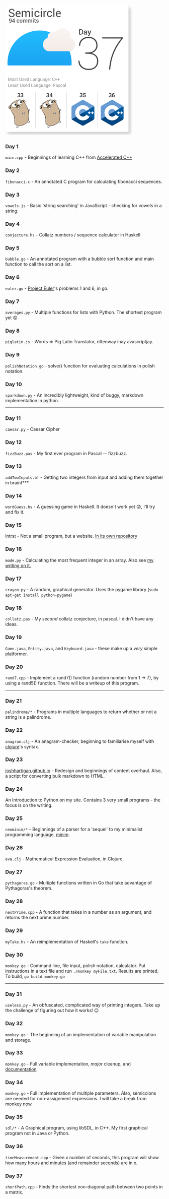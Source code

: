 <img src="https://raw.githubusercontent.com/joshhartigan/semicircle/master/semicircle.png"/>

### Day 1
`main.cpp` - Beginnings of learning C++ from [Accelerated C++](http://www.amazon.co.uk/Accelerated-Practical-Programming-Example-Depth/dp/020170353X)

### Day 2
`fibonacci.c` - An annotated C program for calculating fibonacci sequences.

### Day 3
`vowels.js` - Basic 'string searching' in JavaScript - checking for vowels in a string.

### Day 4
`conjecture.hs` - Collatz numbers / sequence calculator in Haskell

### Day 5
`bubble.go` - An annotated program with a bubble sort function and main function to call the sort on a list.

### Day 6
`euler.go` - [Project Euler](http://www.projecteuler.net)'s problems 1 and 6, in go.

### Day 7
`averages.py` - Multiple functions for lists with Python. The shortest program yet :worried:

### Day 8
`piglatin.js` - Words => Pig Latin Translator, rittenway inay avascriptjay.

### Day 9
`polishNotation.go` - solve() function for evaluating calculations in polish notation.

### Day 10
`sparkdown.py` - An incredibly lightweight, kind of buggy, markdown implementation in python.

-----------------------------------------------------------------------------------------------

### Day 11
`caesar.py` - Caesar Cipher

### Day 12
`fizzBuzz.pas` - My first ever program in Pascal -- fizzbuzz.

### Day 13
`addTwoInputs.bf` - Getting two integers from input and adding them together in brainf\*\*\*

### Day 14
`wordGuess.hs` - A guessing game in Haskell. It doesn't work yet :worried:, I'll try and fix it.

### Day 15
intrst - Not a small program, but a website. [In its own repository](https://github.com/joshhartigan/intrst)

### Day 16
`mode.py` - Calculating the most frequent integer in an array. Also see [my writing on it.](https://github.com/joshhartigan/learn-programming/blob/master/Most%20Frequent%20Integer.md)

### Day 17
`crayon.py` - A random, graphical generator. Uses the pygame library (`sudo apt-get install python-pygame`)

### Day 18
`collatz.pas` - My *second* collatz conjecture, in pascal. I didn't have any ideas.

### Day 19
`Game.java`, `Entity.java`, and `Keyboard.java` - these make up a *very* simple platformer.

### Day 20
`rand7.cpp` - Implement a rand7() function (random number from 1 -> 7), by using a rand5() function. There will be a
writeup of this program.

-----------------------------------------------------------------------------------------------

### Day 21
`palindrome/*` - Programs in multiple languages to return whether or not a string is a palindrome.

### Day 22
`anagram.clj` - An anagram-checker, beginning to familiarise myself with [clojure](http://www.clojure.org/)'s syntax.

### Day 23
[joshhartigan.github.io](http://.joshhartigan.github.io/) - Redesign and beginnings of content overhaul. Also, a script for converting bulk markdown to HTML.

### Day 24
An Introduction to Python on my site. Contains 3 very small programs - the focus is on the writing.

### Day 25
`neominim/*` - Beginnings of a parser for a 'sequel' to my minimalist programming language, [minim](https://github.com/joshhartigan/minim).

### Day 26
`eva.clj` - Mathematical Expression Evaluation, in Clojure.

### Day 27
`pythagoras.go` - Multiple functions written in Go that take advantage of Pythagoras's theorem.

### Day 28
`nextPrime.cpp` - A function that takes in a number as an argument, and returns the next prime number.

### Day 29
`myTake.hs` - An reimplementation of Haskell's `take` function.

### Day 30
`monkey.go` - Command line, file input, polish notation, calculator. Put instructions in a text file and run `./monkey myFile.txt`. Results are printed. To build, `go build monkey.go`

-----------------------------------------------------------------------------------------------

### Day 31
`useless.py` - An obfuscated, complicated way of printing integers. Take up the challenge of figuring out how it works! :wink:

### Day 32
`monkey.go` - The beginning of an implementation of variable manipulation and storage.

### Day 33
`monkey.go` - Full variable implementation, *major* cleanup, and [documentation](https://github.com/joshhartigan/semicircle/blob/master/monkey.md).

### Day 34
`monkey.go` - Full implementation of multiple parameters. Also, semicolons are needed for non-assignment expressions. I will take a break from monkey now.

### Day 35
`sdl/*` - A Graphical program, using libSDL, in C++. My first graphical program not in Java or Python.

### Day 36
`timeMeasurement.cpp` - Given x number of seconds, this program will show how many hours and minutes (and remainder seconds) are in x.

### Day 37
`shortPath.cpp` - Finds the shortest non-diagonal path between two points in a matrix.
